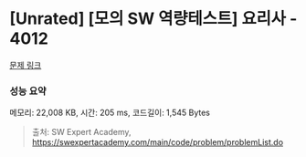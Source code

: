 # [Unrated] [모의 SW 역량테스트] 요리사 - 4012 

[문제 링크](https://swexpertacademy.com/main/code/problem/problemDetail.do?contestProbId=AWIeUtVakTMDFAVH) 

### 성능 요약

메모리: 22,008 KB, 시간: 205 ms, 코드길이: 1,545 Bytes



> 출처: SW Expert Academy, https://swexpertacademy.com/main/code/problem/problemList.do